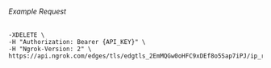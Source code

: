 
###### Example Request
```curl \
-XDELETE \
-H "Authorization: Bearer {API_KEY}" \
-H "Ngrok-Version: 2" \
https://api.ngrok.com/edges/tls/edgtls_2EmMQGw0oHFC9xDEf8o5Sap7iPJ/ip_restriction
